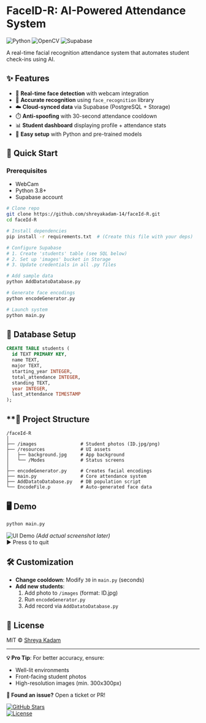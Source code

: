 # **FaceID-R: AI-Powered Attendance System**  
![Python](https://img.shields.io/badge/Python-3.8%2B-blue) ![OpenCV](https://img.shields.io/badge/OpenCV-4.5%2B-orange) ![Supabase](https://img.shields.io/badge/Supabase-Powered-green)  

A real-time facial recognition attendance system that automates student check-ins using AI.

## **✨ Features**
- 📸 **Real-time face detection** with webcam integration  
- 🎯 **Accurate recognition** using `face_recognition` library  
- ☁️ **Cloud-synced data** via Supabase (PostgreSQL + Storage)  
- ⏱️ **Anti-spoofing** with 30-second attendance cooldown  
- 📊 **Student dashboard** displaying profile + attendance stats  
- 🚀 **Easy setup** with Python and pre-trained models  

## **🚀 Quick Start**
### Prerequisites
- WebCam
- Python 3.8+
- Supabase account

```bash
# Clone repo
git clone https://github.com/shreyakadam-14/faceId-R.git
cd faceId-R

# Install dependencies
pip install -r requirements.txt  # (Create this file with your deps)

# Configure Supabase
# 1. Create 'students' table (see SQL below)
# 2. Set up 'images' bucket in Storage
# 3. Update credentials in all .py files

# Add sample data
python AddDatatoDatabase.py

# Generate face encodings
python encodeGenerator.py

# Launch system
python main.py
```

## **🔧 Database Setup**
```sql
CREATE TABLE students (
  id TEXT PRIMARY KEY,
  name TEXT,
  major TEXT,
  starting_year INTEGER,
  total_attendance INTEGER,
  standing TEXT,
  year INTEGER,
  last_attendance TIMESTAMP
);
```

## **📂 Project Structure
```
/faceId-R
│
├── /images                # Student photos (ID.jpg/png)
├── /resources             # UI assets
│   ├── background.jpg     # App background
│   └── /Modes             # Status screens
│
├── encodeGenerator.py     # Creates facial encodings
├── main.py                # Core attendance system
├── AddDatatoDatabase.py   # DB population script
└── EncodeFile.p           # Auto-generated face data
```

## **🖥️ Demo**
```bash
python main.py
```
![UI Demo](demo-screenshot.png) *(Add actual screenshot later)*  
▶️ Press `Q` to quit

## **🛠️ Customization**
- **Change cooldown**: Modify `30` in `main.py` (seconds)
- **Add new students**: 
  1. Add photo to `/images` (format: ID.jpg)
  2. Run `encodeGenerator.py`
  3. Add record via `AddDatatoDatabase.py`

## **📜 License**
MIT © [Shreya Kadam](https://github.com/shreyakadam-14)

---

**💡 Pro Tip**: For better accuracy, ensure:
- Well-lit environments  
- Front-facing student photos  
- High-resolution images (min. 300x300px)  

**🐛 Found an issue?** Open a ticket or PR!  

[![GitHub Stars](https://img.shields.io/github/stars/shreyakadam-14/faceId-R?style=social)](https://github.com/shreyakadam-14/faceId-R/stargazers)  
[![License](https://img.shields.io/badge/License-MIT-blue.svg)](https://opensource.org/licenses/MIT) 
